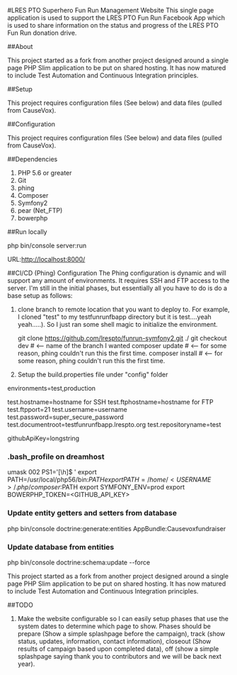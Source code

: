 #LRES PTO Superhero Fun Run Management Website
This single page application is used to support the LRES PTO Fun Run Facebook App which is used to share information on the status and progress of the LRES PTO Fun Run donation drive.

##About

This project started as a fork from another project designed around a single page PHP Slim application to be put on shared hosting. It has now matured to include Test Automation and Continuous Integration principles.



##Setup

This project requires configuration files (See below) and data files (pulled from CauseVox).



##Configuration

This project requires configuration files (See below) and data files (pulled from CauseVox).





##Dependencies

1. PHP 5.6 or greater
2. Git
3. phing
4. Composer
5. Symfony2
5. pear (Net_FTP)
6. bowerphp



##Run locally

  php bin/console server:run

URL:[http://localhost:8000/](http://localhost:8000/)




##CI/CD (Phing) Configuration
The Phing configuration is dynamic and will support any amount of environments. It requires SSH and FTP access to the server. I'm still in the initial phases, but essentially all you have to do is do a base setup as follows:


1. clone branch to remote location that you want to deploy to. For example, I cloned "test" to my testfunrunfbapp directory but it is test....yeah yeah.....). So I just ran some shell magic to initialize the environment.


    git clone https://github.com/lrespto/funrun-symfony2.git ./
    git checkout dev  # <-- name of the branch I wanted
    composer update # <-- for some reason, phing couldn't run this the first time.
    composer install # <-- for some reason, phing couldn't run this the first time.

2. Setup the build.properties file under "config" folder

  environments=test,production

  test.hostname=hostname for SSH
  test.ftphostname=hostname for FTP
  test.ftpport=21
  test.username=username
  test.password=super_secure_password
  test.documentroot=testfunrunfbapp.lrespto.org
  test.repositoryname=test

  githubApiKey=longstring





### .bash_profile on dreamhost


  umask 002
  PS1='[\h]$ '
  export PATH=/usr/local/php56/bin:$PATH
  export PATH=/home/<USERNAME>/.php/composer:$PATH
  export SYMFONY_ENV=prod
  export BOWERPHP_TOKEN=<GITHUB_API_KEY>



### Update entity getters and setters from database

  php bin/console doctrine:generate:entities AppBundle:Causevoxfundraiser


### Update database from entities
  php bin/console doctrine:schema:update --force


This project started as a fork from another project designed around a single page PHP Slim application to be put on shared hosting. It has now matured to include Test Automation and Continuous Integration principles.





##TODO

1. Make the website configurable so I can easily setup phases that use the system dates to determine which page to show. Phases should be prepare (Show a simple splashpage before the campaign), track (show status, updates, information, contact information), closeout (Show results of campaign based upon completed data), off (show a simple splashpage saying thank you to contributors and we will be back next year).
